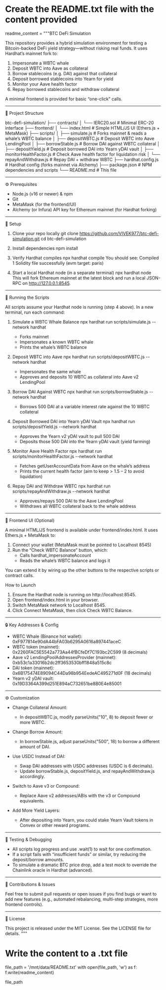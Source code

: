 # Create the README.txt file with the content provided
readme_content = """BTC DeFi Simulation

This repository provides a hybrid simulation environment for testing a Bitcoin-backed DeFi yield strategy—without risking real funds. It uses Hardhat’s mainnet fork to:

1. Impersonate a WBTC whale
2. Deposit WBTC into Aave as collateral
3. Borrow stablecoins (e.g. DAI) against that collateral
4. Deposit borrowed stablecoins into Yearn for yield
5. Monitor your Aave health factor
6. Repay borrowed stablecoins and withdraw collateral

A minimal frontend is provided for basic “one-click” calls.

---

📁 Project Structure

btc-defi-simulation/
├── contracts/
│   └── IERC20.sol                # Minimal ERC-20 interface
├── frontend/
│   └── index.html                # Simple HTML/JS UI (Ethers.js + MetaMask)
├── scripts/
│   ├── simulate.js               # Forks mainnet & reads a whale’s WBTC balance
│   ├── depositWBTC.js            # Deposit WBTC into Aave LendingPool
│   ├── borrowStable.js           # Borrow DAI against WBTC collateral
│   ├── depositYield.js           # Deposit borrowed DAI into Yearn yDAI vault
│   ├── monitorHealthFactor.js    # Check Aave health factor for liquidation risk
│   └── repayAndWithdraw.js       # Repay DAI + withdraw WBTC
├── hardhat.config.js             # Hardhat config (forks mainnet via Alchemy)
├── package.json                  # NPM dependencies and scripts
└── README.md                     # This file

---

⚙️ Prerequisites

- Node.js (v16 or newer) & npm
- Git
- MetaMask (for the frontend/UI)
- Alchemy (or Infura) API key for Ethereum mainnet (for Hardhat forking)

---

🔧 Setup

1. Clone your repo locally
   git clone https://github.com/VIVEK977/btc-defi-simulation.git
   cd btc-defi-simulation

2. Install dependencies
   npm install

3. Verify Hardhat compiles
   npx hardhat compile
   You should see:
   Compiled 1 Solidity file successfully (evm target: paris)

4. Start a local Hardhat node (in a separate terminal)
   npx hardhat node
   This will fork Ethereum mainnet at the latest block and run a local JSON-RPC on http://127.0.0.1:8545.

---

🚀 Running the Scripts

All scripts assume your Hardhat node is running (step 4 above). In a new terminal, run each command:

1. Simulate a WBTC Whale Balance
   npx hardhat run scripts/simulate.js --network hardhat
   - Forks mainnet
   - Impersonates a known WBTC whale
   - Prints the whale’s WBTC balance

2. Deposit WBTC into Aave
   npx hardhat run scripts/depositWBTC.js --network hardhat
   - Impersonates the same whale
   - Approves and deposits 10 WBTC as collateral into Aave v2 LendingPool

3. Borrow DAI Against WBTC
   npx hardhat run scripts/borrowStable.js --network hardhat
   - Borrows 500 DAI at a variable interest rate against the 10 WBTC collateral

4. Deposit Borrowed DAI into Yearn yDAI Vault
   npx hardhat run scripts/depositYield.js --network hardhat
   - Approves the Yearn v2 yDAI vault to pull 500 DAI
   - Deposits those 500 DAI into the Yearn yDAI vault (yield farming)

5. Monitor Aave Health Factor
   npx hardhat run scripts/monitorHealthFactor.js --network hardhat
   - Fetches getUserAccountData from Aave on the whale’s address
   - Prints the current health factor (aim to keep > 1.5 – 2 to avoid liquidation)

6. Repay DAI and Withdraw WBTC
   npx hardhat run scripts/repayAndWithdraw.js --network hardhat
   - Approves/repays 500 DAI to the Aave LendingPool
   - Withdraws all WBTC collateral back to the whale address

---

📱 Frontend UI (Optional)

A minimal HTML/JS frontend is available under frontend/index.html. It uses Ethers.js + MetaMask to:

1. Connect your wallet (MetaMask must be pointed to Localhost 8545)
2. Run the “Check WBTC Balance” button, which:
   - Calls hardhat_impersonateAccount
   - Reads the whale’s WBTC balance and logs it

You can extend it by wiring up the other buttons to the respective scripts or contract calls.

How to Launch

1. Ensure the Hardhat node is running on http://localhost:8545.
2. Open frontend/index.html in your browser.
3. Switch MetaMask network to Localhost 8545.
4. Click Connect MetaMask, then click Check WBTC Balance.

---

🔒 Key Addresses & Config

- WBTC Whale (Binance hot wallet):
  0xF977814e90dA44bFA03b6295A0616a897441aceC
- WBTC token (mainnet):
  0x2260FAC5E5542a773Aa44fBCfeDf7C193bc2C599 (8 decimals)
- Aave v2 LendingPoolAddressesProvider (mainnet):
  0xb53c1a33016b2dc2ff3653530bff1848a515c8c
- DAI token (mainnet):
  0x6B175474E89094C44Da98b954EedeAC495271d0F (18 decimals)
- Yearn v2 yDAI vault:
  0x19D3364A399d251E894aC732651be8B0E4e85001

---

⚙️ Customization

- Change Collateral Amount:
  - In depositWBTC.js, modify parseUnits("10", 8) to deposit fewer or more WBTC.

- Change Borrow Amount:
  - In borrowStable.js, adjust parseUnits("500", 18) to borrow a different amount of DAI.

- Use USDC Instead of DAI:
  - Swap DAI addresses with USDC addresses (USDC is 6 decimals).
  - Update borrowStable.js, depositYield.js, and repayAndWithdraw.js accordingly.

- Switch to Aave v3 or Compound:
  - Replace Aave v2 addresses/ABIs with the v3 or Compound equivalents.

- Add More Yield Layers:
  - After depositing into Yearn, you could stake Yearn Vault tokens in Convex or other reward programs.

---

🧪 Testing & Debugging

- All scripts log progress and use .wait(1) to wait for one confirmation.
- If a script fails with “insufficient funds” or similar, try reducing the deposit/borrow amounts.
- To simulate a dramatic BTC price drop, add a test mock to override the Chainlink oracle in Hardhat (advanced).

---

🤝 Contributions & Issues

Feel free to submit pull requests or open issues if you find bugs or want to add new features (e.g., automated rebalancing, multi-step strategies, more frontend controls).

---

📜 License

This project is released under the MIT License. See the LICENSE file for details.
"""

# Write the content to a .txt file
file_path = '/mnt/data/README.txt'
with open(file_path, 'w') as f:
    f.write(readme_content)

file_path
